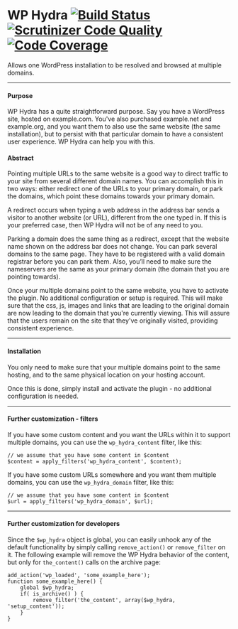 WP Hydra [![Build Status](https://travis-ci.org/tyxla/WP-Hydra.svg?branch=master)](https://travis-ci.org/tyxla/WP-Hydra) [![Scrutinizer Code Quality](https://scrutinizer-ci.com/g/tyxla/WP-Hydra/badges/quality-score.png?b=master)](https://scrutinizer-ci.com/g/tyxla/WP-Hydra/?branch=master) [![Code Coverage](https://scrutinizer-ci.com/g/tyxla/WP-Hydra/badges/coverage.png?b=master)](https://scrutinizer-ci.com/g/tyxla/WP-Hydra/?branch=master)
========

Allows one WordPress installation to be resolved and browsed at multiple domains.

-----

#### Purpose

WP Hydra has a quite straightforward purpose. Say you have a WordPress site, hosted on example.com. You've also purchased example.net and example.org, and you want them to also use the same website (the same installation), but to persist with that particular domain to have a consistent user experience. WP Hydra can help you with this.

#### Abstract

Pointing multiple URLs to the same website is a good way to direct traffic to your site from several different domain names. You can accomplish this in two ways: either redirect one of the URLs to your primary domain, or park the domains, which point these domains towards your primary domain.

A redirect occurs when typing a web address in the address bar sends a visitor to another website (or URL), different from the one typed in. If this is your preferred case, then WP Hydra will not be of any need to you.

Parking a domain does the same thing as a redirect, except that the website name shown on the address bar does not change. You can park several domains to the same page. They have to be registered with a valid domain registrar before you can park them. Also, you’ll need to make sure the nameservers are the same as your primary domain (the domain that you are pointing towards).

Once your multiple domains point to the same website, you have to activate the plugin. No additional configuration or setup is required. This will make sure that the css, js, images and links that are leading to the original domain are now leading to the domain that you're currently viewing. This will assure that the users remain on the site that they've originally visited, providing consistent experience.

-----

#### Installation

You only need to make sure that your multiple domains point to the same hosting, and to the same physical location on your hosting account.

Once this is done, simply install and activate the plugin - no additional configuration is needed. 

-----

#### Further customization - filters

If you have some custom content and you want the URLs within it to support multiple domains, you can use the `wp_hydra_content` filter, like this:

	// we assume that you have some content in $content
    $content = apply_filters('wp_hydra_content', $content);

If you have some custom URLs somewhere and you want them multiple domains, you can use the `wp_hydra_domain` filter, like this:

	// we assume that you have some content in $content
    $url = apply_filters('wp_hydra_domain', $url);

-----

#### Further customization for developers

Since the `$wp_hydra` object is global, you can easily unhook any of the default functionality by simply calling `remove_action()` or `remove_filter` on it. The following example will remove the WP Hydra behavior of the content, but only for `the_content()` calls on the archive page:

	add_action('wp_loaded', 'some_example_here');
	function some_example_here() {
		global $wp_hydra;
		if( is_archive() ) {
			remove_filter('the_content', array($wp_hydra, 'setup_content'));
		}
	}